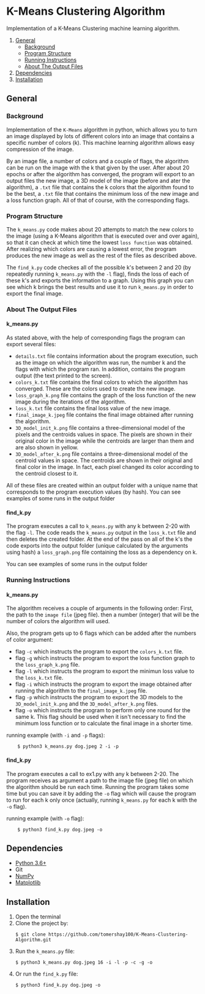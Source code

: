
# K-Means Clustering Algorithm
Implementation of a K-Means Clustering machine learning algorithm.

1. [General](#General)
    - [Background](#background)
    - [Program Structure](https://github.com/tomershay100/K-Means-Clustering-Algorithm/blob/main/README.md#program-structure)
    - [Running Instructions](https://github.com/tomershay100/K-Means-Clustering-Algorithm/blob/main/README.md#running-instructions)
    - [About The Output Files](https://github.com/tomershay100/K-Means-Clustering-Algorithm/blob/main/README.md#about-the-output-files)
2. [Dependencies](#dependencies) 
3. [Installation](#installation)

## General

### Background
Implementation of the ```K-Means``` algorithm in python, which allows you to turn an image displayed by lots of different colors into an image that contains a specific number of colors (k). This machine learning algorithm allows easy compression of the image.

By an image file, a number of colors and a couple of flags, the algorithm can be run on the image with the k that given by the user. After about 20 epochs or after the algorithm has converged, the program will export to an output files the new image, a 3D model of the image (before and ater the algorithm), a ```.txt``` file that contains the k colors that the algorithm found to be the best, a ```.txt``` file that contains the minimum loss of the new image and a loss function graph. All of that of course, with the corresponding flags.

### Program Structure
The ```k_means.py``` code makes about 20 attempts to match the new colors to the image (using a K-Means algorithm that is executed over and over again), so that it can check at which time the lowest ```loss function``` was obtained. After realizing which colors are causing a lowest error, the program produces the new image as well as the rest of the files as described above.

The ```find_k.py``` code checkes all of the possible k's between 2 and 20 (by repeatedly running ```k_means.py``` with the ```-l``` flag), finds the loss of each of these k's and exports the information to a graph. Using this graph you can see which k brings the best results and use it to run ```k_means.py``` in order to export the final image.

### About The Output Files
#### k_means.py
As stated above, with the help of corresponding flags the program can export several files:
* ```details.txt``` file contains information about the program execution, such as the image on which the algorithm was run, the number k and the flags with which the program ran. In addition, contains the program output (the text printed to the screen).
* ```colors_k.txt``` file contains the final colors to which the algorithm has converged. These are the colors used to create the new image.
* ```loss_graph_k.png``` file contains the graph of the loss function of the new image during the iterations of the algorithm.
* ```loss_k.txt``` file contains the final loss value of the new image.
* ```final_image_k.jpeg``` file contains the final image obtained after running the algorithm.
* ```3D_model_init_k.png``` file contains a three-dimensional model of the pixels and the centroids values in space. The pixels are shown in their original color in the image while the centroids are larger than them and are also shown in yellow.
* ```3D_model_after_k.png``` file contains a three-dimensional model of the centroid values in space. The centroids are shown in their original and final color in the image. In fact, each pixel changed its color according to the centroid closest to it.

All of these files are created within an output folder with a unique name that corresponds to the program execution values (by hash). You can see examples of some runs in the output folder

#### find_k.py
The program executes a call to ```k_means.py``` with any k between 2-20 with the flag ```-l```. The code reads the ```k_means.py``` output in the ```loss_k.txt``` file and then deletes the created folder. At the end of the pass on all of the k's the code exports into the output folder (unique calculated by the arguments using hash) a ```loss_graph.png``` file containing the loss as a dependency on k.

 You can see examples of some runs in the output folder

### Running Instructions
#### k_means.py
The algorithm receives a couple of arguments in the following order:
First, the path to the ```image file``` (jpeg file). then a number (integer) that will be the number of colors the algorithm will used.

Also, the program gets up to 6 flags which can be added after the numbers of color argument:
* flag ```-c``` which instructs the program to export the ```colors_k.txt``` file.
* flag ```-g``` which instructs the program to export the loss function graph to the ```loss_graph_k.png``` file.
* flag ```-l``` which instructs the program to export the minimun loss value to the ```loss_k.txt``` file.
* flag ```-i``` which instructs the program to export the image obtained after running the algorithm to the ```final_image_k.jpeg``` file.
* flag ```-p``` which instructs the program to export the 3D models to the  ```3D_model_init_k.png``` and the  ```3D_model_after_k.png``` files.
* flag ```-o``` which instructs the program to perform only one round for the same k. This flag should be used when it isn't necessary to find the minimum loss function or to calculate the final image in a shorter time.


running example (with ```-i``` and ```-p``` flags):
```
	$ python3 k_means.py dog.jpeg 2 -i -p
```
#### find_k.py
The program executes a call to ex1.py with any k between 2-20. The program receives as argument a path to the image file (jpeg file) on which the algorithm should be run each time. Running the program takes some time but you can save it by adding the ```-o``` flag which will cause the program to run for each k only once (actually, running ```k_means.py``` for each k with the ```-o``` flag).

running example (with ```-o``` flag):
```
	$ python3 find_k.py dog.jpeg -o
```
## Dependencies
* [Python 3.6+](https://www.python.org/downloads/)
* Git
* [NumPy](https://numpy.org/install/)
* [Matplotlib](https://matplotlib.org/stable/users/installing.html)

## Installation

1. Open the terminal
2. Clone the project by:
	```
	$ git clone https://github.com/tomershay100/K-Means-Clustering-Algorithm.git
	```	
3. Run the ```k_means.py``` file:
	```
	$ python3 k_means.py dog.jpeg 16 -i -l -p -c -g -o
	 ```
4. Or run the ```find_k.py``` file:
	```
	$ python3 find_k.py dog.jpeg -o
	 ```

